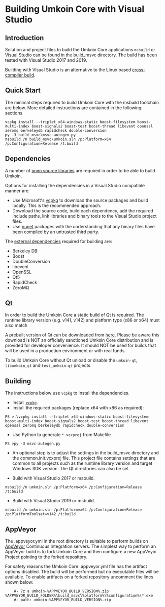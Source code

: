 Building Umkoin Core with Visual Studio
========================================

Introduction
---------------------
Solution and project files to build the Umkoin Core applications `msbuild` or Visual Studio can be found in the build_msvc directory. The build has been tested with Visual Studio 2017 and 2019.

Building with Visual Studio is an alternative to the Linux based [cross-compiler build](https://github.com/umkoin/umkoin/blob/master/doc/build-windows.md).

Quick Start
---------------------
The minimal steps required to build Umkoin Core with the msbuild toolchain are below. More detailed instructions are contained in the following sections.

```
vcpkg install --triplet x64-windows-static boost-filesystem boost-multi-index boost-signals2 boost-test boost-thread libevent openssl zeromq berkeleydb rapidcheck double-conversion
py -3 build_msvc\msvc-autogen.py
msbuild /m build_msvc\umkoin.sln /p:Platform=x64 /p:Configuration=Release /t:build
```

Dependencies
---------------------
A number of [open source libraries](https://github.com/umkoin/umkoin/blob/master/doc/dependencies.md) are required in order to be able to build Umkoin.

Options for installing the dependencies in a Visual Studio compatible manner are:

- Use Microsoft's [vcpkg](https://docs.microsoft.com/en-us/cpp/vcpkg) to download the source packages and build locally. This is the recommended approach.
- Download the source code, build each dependency, add the required include paths, link libraries and binary tools to the Visual Studio project files.
- Use [nuget](https://www.nuget.org/) packages with the understanding that any binary files have been compiled by an untrusted third party.

The [external dependencies](https://github.com/umkoin/umkoin/blob/master/doc/dependencies.md) required for building are:

- Berkeley DB
- Boost
- DoubleConversion
- libevent
- OpenSSL
- Qt5
- RapidCheck
- ZeroMQ

Qt
---------------------
In order to build the Umkoin Core a static build of Qt is required. The runtime library version (e.g. v141, v142) and platform type (x86 or x64) must also match.

A prebuilt version of Qt can be downloaded from [here](https://github.com/sipsorcery/qt_win_binary/releases). Please be aware this download is NOT an officially sanctioned Umkoin Core distribution and is provided for developer convenience. It should NOT be used for builds that will be used in a production environment or with real funds.

To build Umkoin Core without Qt unload or disable the `umkoin-qt`, `libumkoin_qt` and `test_umkoin-qt` projects.

Building
---------------------
The instructions below use `vcpkg` to install the dependencies.

- Install [`vcpkg`](https://github.com/Microsoft/vcpkg).
- Install the required packages (replace x64 with x86 as required):

```
PS >.\vcpkg install --triplet x64-windows-static boost-filesystem boost-multi-index boost-signals2 boost-test boost-thread libevent openssl zeromq berkeleydb rapidcheck double-conversion
```

- Use Python to generate `*.vcxproj` from Makefile

```
PS >py -3 msvc-autogen.py
```

- An optional step is to adjust the settings in the build_msvc directory and the common.init.vcxproj file. This project file contains settings that are common to all projects such as the runtime library version and target Windows SDK version. The Qt directories can also be set.

- Build with Visual Studio 2017 or msbuild.

```
msbuild /m umkoin.sln /p:Platform=x64 /p:Configuration=Release /t:build
```

- Build with Visual Studio 2019 or msbuild.

```
msbuild /m umkoin.sln /p:Platform=x64 /p:Configuration=Release /p:PlatformToolset=v142 /t:build
```

AppVeyor
---------------------
The .appveyor.yml in the root directory is suitable to perform builds on [AppVeyor](https://www.appveyor.com/) Continuous Integration servers. The simplest way to perform an AppVeyor build is to fork Umkoin Core and then configure a new AppVeyor Project pointing to the forked repository.

For safety reasons the Umkoin Core .appveyor.yml file has the artifact options disabled. The build will be performed but no executable files will be available. To enable artifacts on a forked repository uncomment the lines shown below:

```
    #- 7z a umkoin-%APPVEYOR_BUILD_VERSION%.zip %APPVEYOR_BUILD_FOLDER%\build_msvc\%platform%\%configuration%\*.exe
    #- path: umkoin-%APPVEYOR_BUILD_VERSION%.zip
```
